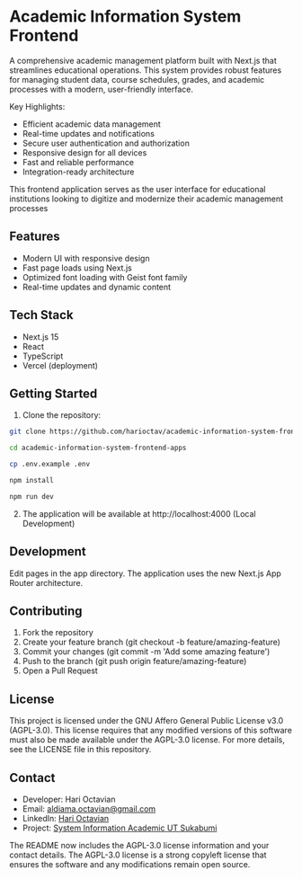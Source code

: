 # Academic Information System Frontend

A comprehensive academic management platform built with Next.js that streamlines educational operations. This system provides robust features for managing student data, course schedules, grades, and academic processes with a modern, user-friendly interface.

Key Highlights:

- Efficient academic data management
- Real-time updates and notifications
- Secure user authentication and authorization
- Responsive design for all devices
- Fast and reliable performance
- Integration-ready architecture

This frontend application serves as the user interface for educational institutions looking to digitize and modernize their academic management processes

## Features

- Modern UI with responsive design
- Fast page loads using Next.js
- Optimized font loading with Geist font family
- Real-time updates and dynamic content

## Tech Stack

- Next.js 15
- React
- TypeScript
- Vercel (deployment)

## Getting Started

1. Clone the repository:

```bash
git clone https://github.com/harioctav/academic-information-system-frontend-apps.git

cd academic-information-system-frontend-apps

cp .env.example .env

npm install

npm run dev

```

2. The application will be available at http://localhost:4000 (Local Development)

## Development

Edit pages in the app directory. The application uses the new Next.js App Router architecture.

## Contributing

1. Fork the repository
2. Create your feature branch (git checkout -b feature/amazing-feature)
3. Commit your changes (git commit -m 'Add some amazing feature')
4. Push to the branch (git push origin feature/amazing-feature)
5. Open a Pull Request

## License

This project is licensed under the GNU Affero General Public License v3.0 (AGPL-3.0). This license requires that any modified versions of this software must also be made available under the AGPL-3.0 license. For more details, see the LICENSE file in this repository.

## Contact

- Developer: Hari Octavian
- Email: aldiama.octavian@gmail.com
- LinkedIn: [Hari Octavian](https://www.linkedin.com/in/aldiama-octavian/)
- Project: [System Information Academic UT Sukabumi](https://github.com/harioctav/academic-information-system-frontend-apps)

The README now includes the AGPL-3.0 license information and your contact details. The AGPL-3.0 license is a strong copyleft license that ensures the software and any modifications remain open source.

